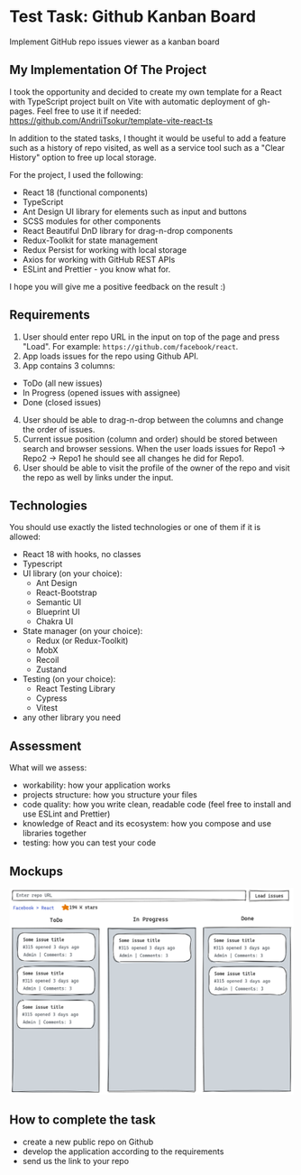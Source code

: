 # Test Task: Github Kanban Board

Implement GitHub repo issues viewer as a kanban board

## My Implementation Of The Project

I took the opportunity and decided to create my own template for a React with
TypeScript project built on Vite with automatic deployment of gh-pages. Feel
free to use it if needed:
https://github.com/AndriiTsokur/template-vite-react-ts

In addition to the stated tasks, I thought it would be useful to add a feature
such as a history of repo visited, as well as a service tool such as a "Clear
History" option to free up local storage.

For the project, I used the following:

- React 18 (functional components)
- TypeScript
- Ant Design UI library for elements such as input and buttons
- SCSS modules for other components
- React Beautiful DnD library for drag-n-drop components
- Redux-Toolkit for state management
- Redux Persist for working with local storage
- Axios for working with GitHub REST APIs
- ESLint and Prettier - you know what for.

I hope you will give me a positive feedback on the result :)

## Requirements

1. User should enter repo URL in the input on top of the page and press "Load".
   For example: `https://github.com/facebook/react`.
2. App loads issues for the repo using Github API.
3. App contains 3 columns:

- ToDo (all new issues)
- In Progress (opened issues with assignee)
- Done (closed issues)

4. User should be able to drag-n-drop between the columns and change the order
   of issues.
5. Current issue position (column and order) should be stored between search and
   browser sessions. When the user loads issues for Repo1 -> Repo2 -> Repo1 he
   should see all changes he did for Repo1.
6. User should be able to visit the profile of the owner of the repo and visit
   the repo as well by links under the input.

## Technologies

You should use exactly the listed technologies or one of them if it is allowed:

- React 18 with hooks, no classes
- Typescript
- UI library (on your choice):
  - Ant Design
  - React-Bootstrap
  - Semantic UI
  - Blueprint UI
  - Chakra UI
- State manager (on your choice):
  - Redux (or Redux-Toolkit)
  - MobX
  - Recoil
  - Zustand
- Testing (on your choice):
  - React Testing Library
  - Cypress
  - Vitest
- any other library you need

## Assessment

What will we assess:

- workability: how your application works
- projects structure: how you structure your files
- code quality: how you write clean, readable code (feel free to install and use
  ESLint and Prettier)
- knowledge of React and its ecosystem: how you compose and use libraries
  together
- testing: how you can test your code

## Mockups

![Design](./design.png)

## How to complete the task

- create a new public repo on Github
- develop the application according to the requirements
- send us the link to your repo
